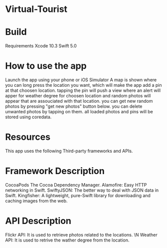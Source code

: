 # Virtual-Tourist

# Build
Requirements
Xcode 10.3
Swift 5.0


# How to use the app
Launch the app using your phone or iOS Simulator
A map is shown where you can long press the location you want, which will make the app add a pin at that choosen location.
tapping the pin will push a view where an alert will apper for weather degree for choosen location and random photos will appear that are assouciated with that location.
you can get new random photos by pressing "get new photos" button below.
you can delete unwanted photos by tapping on them.
all loaded photos and pins will be stored using coredata.
# Resources
This app uses the following Third-party frameworks and APIs.

# Framework	Description
CocoaPods	The Cocoa Dependency Manager.
Alamofire:	Easy HTTP networking in Swift.
SwiftyJSON:	The better way to deal with JSON data in Swift.
Kingfisher:	A lightweight, pure-Swift library for downloading and caching images from the web.

# API	Description
Flickr API:	It is used to retrieve photos related to the locations. \N
Weather API: It is used to retrive the wather degree from the location.
